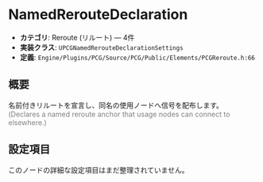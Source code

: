 # NamedRerouteDeclaration

- **カテゴリ**: Reroute (リルート) — 4件
- **実装クラス**: `UPCGNamedRerouteDeclarationSettings`
- **定義**: `Engine/Plugins/PCG/Source/PCG/Public/Elements/PCGReroute.h:66`

## 概要

名前付きリルートを宣言し、同名の使用ノードへ信号を配布します。<br><span style='color:gray'>(Declares a named reroute anchor that usage nodes can connect to elsewhere.)</span>

## 設定項目

このノードの詳細な設定項目はまだ整理されていません。
